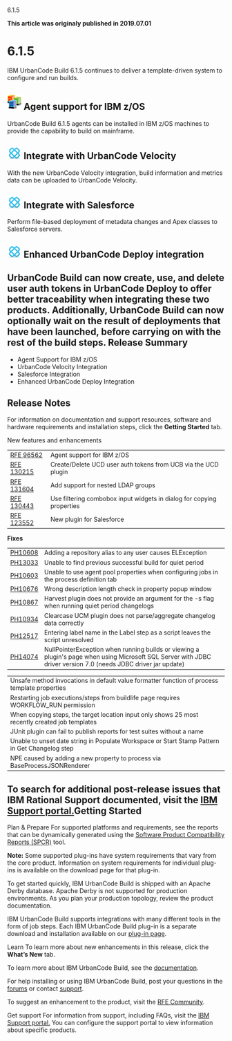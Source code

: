 





6.1.5

**This article was originaly published in 2019.07.01**


6.1.5
=====




IBM UrbanCode Build 6.1.5 continues to deliver a template-driven system to configure and run builds.


![](features_multiple_env.png)
Agent support for IBM z/OS
--------------------------

  

UrbanCode Build 6.1.5 agents can be installed in IBM z/OS machines to provide the capability to build on mainframe.


![](integration.png)
Integrate with UrbanCode Velocity
---------------------------------

  

With the new UrbanCode Velocity integration, build information and metrics data can be uploaded to UrbanCode Velocity.


![](integration.png)
Integrate with Salesforce
-------------------------

  

Perform file-based deployment of metadata changes and Apex classes to Salesforce servers.


![](integration.png)
Enhanced UrbanCode Deploy integration
-------------------------------------

  

UrbanCode Build can now create, use, and delete user auth tokens in UrbanCode Deploy to offer better traceability when integrating these two products. Additionally, UrbanCode Build can now optionally wait on the result of deployments that have been launched, before carrying on with the rest of the build steps.
Release Summary
---------------

  
* Agent Support for IBM z/OS
* UrbanCode Velocity Integration
* Salesforce Integration
* Enhanced UrbanCode Deploy Integration

Release Notes
-------------

  

For information on documentation and support resources, software and hardware requirements and installation steps, click the **Getting Started** tab.



New features and enhancements


|  |  |
| --- | --- |
| [RFE 96562](https://www.ibm.com/developerworks/rfe/execute?use_case=viewRfe&CR_ID=96562) | Agent support for IBM z/OS |
| [RFE 130215](https://www.ibm.com/developerworks/rfe/execute?use_case=viewRfe&CR_ID=130215) | Create/Delete UCD user auth tokens from UCB via the UCD plugin |
| [RFE 131604](https://www.ibm.com/developerworks/rfe/execute?use_case=viewRfe&CR_ID=131604) | Add support for nested LDAP groups |
| [RFE 130443](https://www.ibm.com/developerworks/rfe/execute?use_case=viewRfe&CR_ID=130443) | Use filtering combobox input widgets in dialog for copying properties |
| [RFE 123552](https://www.ibm.com/developerworks/rfe/execute?use_case=viewRfe&CR_ID=123552) | New plugin for Salesforce |


  


**Fixes**


|  |  |
| --- | --- |
| [PH10608](http://www.ibm.com/support/docview.wss?uid=swg1PH10608) | Adding a repository alias to any user causes ELException |
| [PH13033](http://www.ibm.com/support/docview.wss?uid=swg1PH13033) | Unable to find previous successful build for quiet period |
| [PH10603](http://www.ibm.com/support/docview.wss?uid=swg1PH10603) | Unable to use agent pool properties when configuring jobs in the process definition tab |
| [PH10676](http://www.ibm.com/support/docview.wss?uid=swg1PH10676) | Wrong description length check in property popup window |
| [PH10867](http://www.ibm.com/support/docview.wss?uid=swg1PH10867) | Harvest plugin does not provide an argument for the -s flag when running quiet period changelogs |
| [PH10934](http://www.ibm.com/support/docview.wss?uid=swg1PH10934) | Clearcase UCM plugin does not parse/aggregate changelog data correctly |
| [PH12517](http://www.ibm.com/support/docview.wss?uid=swg1PH12517) | Entering label name in the Label step as a script leaves the script unresolved |
| [PH14074](http://www.ibm.com/support/docview.wss?uid=swg1PH14074) | NullPointerException when running builds or viewing a plugin's page when using Microsoft SQL Server with JDBC driver version 7.0 (needs JDBC driver jar update) |


  



|  |
| --- |
| Unsafe method invocations in default value formatter function of process template properties |
| Restarting job executions/steps from buildlife page requires WORKFLOW\_RUN permission |
| When copying steps, the target location input only shows 25 most recently created job templates |
| JUnit plugin can fail to publish reports for test suites without a name |
| Unable to unset date string in Populate Workspace or Start Stamp Pattern in Get Changelog step |
| NPE caused by adding a new property to process via BaseProcessJSONRenderer |





To search for additional post-release issues that IBM Rational Support documented, visit the [IBM Support portal.](https://www-947.ibm.com/support/entry/myportal/support?brandind=Rational)Getting Started
---------------

  

Plan & Prepare
For supported platforms and requirements, see the reports that can be dynamically generated using the [Software Product Compatibility Reports (SPCR)](https://www.ibm.com/software/reports/compatibility/clarity/index.html) tool.



**Note:** Some supported plug-ins have system requirements that vary from the core product. Information on system requirements for individual plug-ins is available on the download page for that plug-in.



To get started quickly, IBM UrbanCode Build is shipped with an Apache Derby database. Apache Derby is not supported for production environments. As you plan your production topology, review the product documentation.


IBM UrbanCode Build supports integrations with many different tools in the form of job steps. Each IBM UrbanCode Build plug-in is a separate download and installation available on our [plug-in page](https://developer.ibm.com/urbancode/plugins/ibm-urbancode-build/).





Learn
To learn more about new enhancements in this release, click the **What’s New** tab.


To learn more about IBM UrbanCode Build, see the  [documentation](https://www.ibm.com/support/knowledgecenter/SS8NMD).


For help installing or using IBM UrbanCode Build, post your questions in the [forums](https://developer.ibm.com/answers?community=urbancode) or contact  [support](http://www-947.ibm.com/support/entry/portal/support?brandind=Rational).


To suggest an enhancement to the product, visit the [RFE Community](http://www.ibm.com/developerworks/rfe/execute?use_case=submitRfe).





Get support
For information from support, including FAQs, visit the [IBM Support portal.](http://www-947.ibm.com/support/entry/portal/support?brandind=Rational) You can configure the support portal to view information about specific products.







